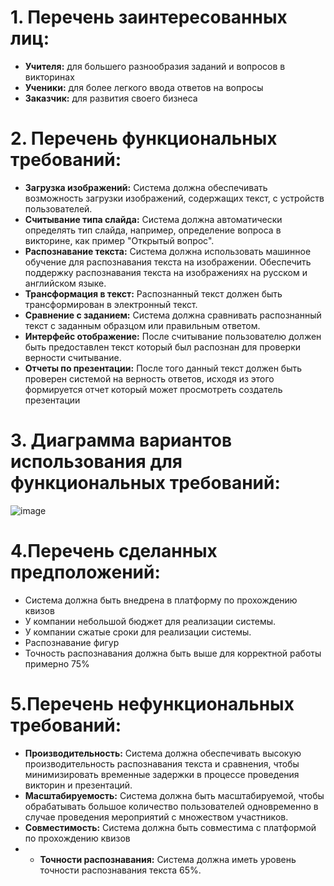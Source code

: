 # 1. Перечень заинтересованных лиц:

* **Учителя:** для большего разнообразия заданий и вопросов в викторинах
* **Ученики:** для более легкого ввода ответов на вопросы 
* **Заказчик:** для развития своего бизнеса 
# 2. Перечень функциональных требований:
* **Загрузка изображений:** Система должна обеспечивать возможность загрузки изображений, содержащих текст, с устройств пользователей.
* **Считывание типа слайда:** Система должна автоматически определять тип слайда, например, определение вопроса в викторине, как пример "Открытый вопрос".
* **Распознавание текста:** Система должна использовать машинное обучение для распознавания текста на изображении. Обеспечить поддержку распознавания текста на изображениях на русском и английском языке.
* **Трансформация в текст:** Распознанный текст должен быть трансформирован в электронный текст.
* **Сравнение с заданием:** Система должна сравнивать распознанный текст с заданным образцом или правильным ответом.
* **Интерфейс отображение:** После считывание пользователю должен быть предоставлен текст который был распознан для проверки верности считывание.
* **Отчеты по презентации:** После того данный текст должен быть проверен системой на верность ответов, исходя из этого формируется отчет который может просмотреть создатель презентации 
# 3. Диаграмма вариантов использования для функциональных требований:
![image](https://github.com/Yemetry/Software-Architecture/assets/107578601/3fb90574-64ab-4b61-ba41-c4ef4cfd0437)

# 4.Перечень сделанных предположений:
* Система должна быть внедрена в платформу по прохождению квизов
* У компании небольшой бюджет для реализации системы.
* У компании сжатые сроки для реализации системы.
* Распознавание фигур
* Точность распознавания должна быть выше для корректной работы примерно 75%
# 5.Перечень нефункциональных требований:
* **Производительность:** Система должна обеспечивать высокую производительность распознавания текста и сравнения, чтобы минимизировать временные задержки в процессе проведения викторин и презентаций.
* **Масштабируемость:** Система должна быть масштабируемой, чтобы обрабатывать большое количество пользователей одновременно в случае проведения мероприятий с множеством участников.
* **Совместимость:** Система должна быть совместима с платформой по прохождению квизов
* * **Точности распознавания:** Система должна иметь уровень точности распознавания текста 65%.
